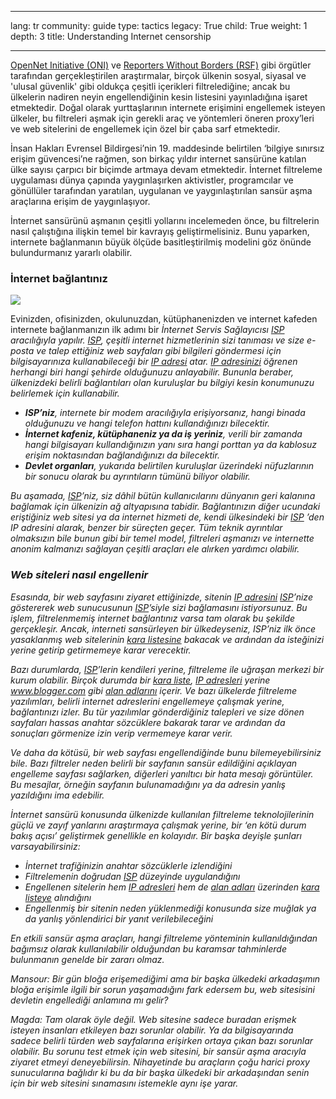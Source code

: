 

---

lang: tr
community: guide
type: tactics
legacy: True
child: True
weight: 1
depth: 3
title: Understanding Internet censorship

---

[OpenNet Initiative (ONI)](http://opennet.net/) ve [Reporters Without Borders (RSF)](http://www.rsf.org/) gibi örgütler tarafından gerçekleştirilen araştırmalar, birçok ülkenin sosyal, siyasal ve 'ulusal güvenlik' gibi oldukça çeşitli içerikleri filtrelediğine; ancak bu ülkelerin nadiren neyin engellendiğinin kesin listesini yayınladığına işaret etmektedir. Doğal olarak yurttaşlarının internete erişimini engellemek isteyen ülkeler, bu filtreleri aşmak için gerekli araç ve yöntemleri öneren proxy’leri ve web sitelerini de engellemek için özel bir çaba sarf etmektedir.

İnsan Hakları Evrensel Bildirgesi’nin 19. maddesinde belirtilen ‘bilgiye sınırsız erişim güvencesi’ne rağmen, son birkaç yıldır internet sansürüne katılan ülke sayısı çarpıcı bir biçimde artmaya devam etmektedir.  İnternet filtreleme uygulaması dünya çapında yaygınlaşırken aktivistler, programcılar ve gönüllüler tarafından yaratılan, uygulanan ve yaygınlaştırılan sansür aşma araçlarına erişim de yaygınlaşıyor.

İnternet sansürünü aşmanın çeşitli yollarını incelemeden önce, bu filtrelerin nasıl çalıştığına ilişkin temel bir kavrayış geliştirmelisiniz. Bunu yaparken, internete bağlanmanın büyük ölçüde basitleştirilmiş modelini göz önünde bulundurmanız yararlı olabilir.

### İnternet bağlantınız ###

![](/sites/securitybkp.ngoinabox.org/security/files/img/1-en.png)

Evinizden, ofisinizden, okulunuzdan, kütüphanenizden ve internet kafeden internete bağlanmanızın ilk adımı bir <i>İnternet Servis Sağlayıcısı [*ISP*](/tr/glossary#ISP) aracılığıyla yapılır. [*ISP*](/tr/glossary#ISP), çeşitli internet hizmetlerinin sizi tanıması ve size e-posta ve talep ettiğiniz web sayfaları gibi bilgileri göndermesi için bilgisayarınıza kullanabileceği bir [*IP adresi*](/tr/glossary#IP_address) atar. [*IP adresinizi*](/tr/glossary#IP_address) öğrenen herhangi biri hangi şehirde olduğunuzu anlayabilir. Bununla beraber, ülkenizdeki belirli bağlantıları olan kuruluşlar bu bilgiyi kesin konumunuzu belirlemek için kullanabilir.


- **ISP’niz**, internete bir modem aracılığıyla erişiyorsanız, hangi binada olduğunuzu ve hangi telefon hattını kullandığınızı bilecektir. 	
- **İnternet kafeniz, kütüphaneniz ya da iş yeriniz**, verili bir zamanda hangi bilgisayarı kullandığınızın yanı sıra hangi porttan ya da kablosuz erişim noktasından bağlandığınızı da bilecektir.	
- **Devlet organları**, yukarıda belirtilen kuruluşlar üzerindeki nüfuzlarının bir sonucu olarak bu ayrıntıların tümünü biliyor olabilir.
	
Bu aşamada, [*ISP*](/tr/glossary#ISP)’niz, siz dâhil bütün kullanıcılarını dünyanın geri kalanına bağlamak için ülkenizin ağ altyapısına tabidir.  Bağlantınızın diğer ucundaki eriştiğiniz web sitesi ya da internet hizmeti de, kendi ülkesindeki bir [*ISP*](/tr/glossary#ISP) ’den IP adresini alarak, benzer bir süreçten geçer.  Tüm teknik ayrıntılar olmaksızın bile bunun gibi bir temel model, filtreleri aşmanızı ve internette anonim kalmanızı sağlayan çeşitli araçları ele alırken yardımcı olabilir.

### Web siteleri nasıl engellenir ###

Esasında, bir web sayfasını ziyaret ettiğinizde, sitenin [*IP adresini*](/tr/glossary#IP_address) [*ISP*](/tr/glossary#ISP)’nize göstererek  web sunucusunun [*ISP*](/tr/glossary#ISP)’siyle sizi bağlamasını istiyorsunuz. Bu işlem, filtrelenmemiş internet bağlantınız varsa tam olarak bu şekilde gerçekleşir. Ancak, interneti sansürleyen bir ülkedeyseniz, ISP’niz ilk önce yasaklanmış web sitelerinin [*kara listesine*](/tr/glossary#Blacklist) bakacak ve ardından da isteğinizi yerine getirip getirmemeye karar verecektir.

Bazı durumlarda, [*ISP*](/tr/glossary#ISP)’lerin kendileri yerine, filtreleme ile uğraşan merkezi bir kurum olabilir. Birçok durumda bir [*kara liste*](/tr/glossary#Blacklist), [*IP adresleri*](/tr/glossary#IP_addresses) yerine www.blogger.com gibi [*alan adlarını*](/tr/glossary#Domain_names) içerir. Ve bazı ülkelerde filtreleme yazılımları, belirli internet adreslerini engellemeye çalışmak yerine, bağlantınızı izler. Bu tür yazılımlar gönderdiğiniz talepleri ve size dönen sayfaları hassas anahtar sözcüklere bakarak tarar ve ardından da sonuçları görmenize izin verip vermemeye karar verir.

Ve daha da kötüsü, bir web sayfası engellendiğinde bunu bilemeyebilirsiniz bile. Bazı filtreler neden belirli bir sayfanın sansür edildiğini açıklayan engelleme sayfası sağlarken, diğerleri yanıltıcı bir hata mesajı görüntüler. Bu mesajlar, örneğin sayfanın bulunamadığını ya da adresin yanlış yazıldığını ima edebilir.

İnternet sansürü konusunda ülkenizde kullanılan filtreleme teknolojilerinin güçlü ve zayıf yanlarını araştırmaya çalışmak yerine, bir ‘en kötü durum bakış açısı’ geliştirmek genellikle en kolayıdır. Bir başka deyişle şunları varsayabilirsiniz:

- İnternet trafiğinizin anahtar sözcüklerle izlendiğini
- Filtrelemenin doğrudan [*ISP*](/tr/glossary#ISP) düzeyinde uygulandığını
- Engellenen sitelerin hem [*IP adresleri*](/tr/glossary#IP_address) hem de [*alan adları*](/tr/glossary#Domain_name) üzerinden [*kara listeye*](/tr/glossary#Blacklist) alındığını
- Engellenmiş bir sitenin neden yüklenmediği konusunda size muğlak ya da yanlış yönlendirici bir yanıt verilebileceğini
	
En etkili sansür aşma araçları, hangi filtreleme yönteminin kullanıldığından bağımsız olarak kullanılabilir olduğundan bu karamsar tahminlerde bulunmanın genelde bir zararı olmaz.

<div class="background" markdown="1">
Mansour: Bir gün bloğa erişemediğimi ama bir başka ülkedeki arkadaşımın bloğa erişimle ilgili bir sorun yaşamadığını fark edersem bu, web sitesisini devletin engellediği anlamına mı gelir?

Magda: Tam olarak öyle değil. Web sitesine sadece buradan erişmek isteyen insanları etkileyen bazı sorunlar olabilir. Ya da bilgisayarında sadece belirli türden web sayfalarına erişirken ortaya çıkan bazı sorunlar olabilir. Bu sorunu test etmek için web sitesini, bir sansür aşma aracıyla ziyaret etmeyi deneyebilirsin. Nihayetinde bu araçların çoğu harici proxy sunucularına bağlıdır ki bu da bir başka ülkedeki bir arkadaşından senin için bir web sitesini sınamasını istemekle aynı işe yarar.
</div>


